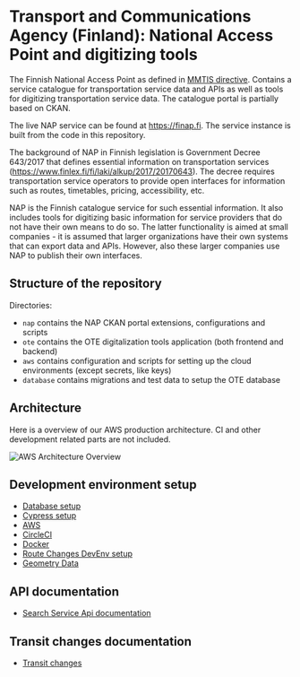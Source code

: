 # Transport and Communications Agency (Finland): National Access Point and digitizing tools

The Finnish National Access Point as defined in [MMTIS directive](https://ec.europa.eu/transport/sites/transport/files/c20173574-multimodaltravelinformationservices-delegatedregulation.pdf). Contains a service catalogue for transportation service data and APIs as well as tools for digitizing transportation service data. The catalogue portal is partially based on CKAN.

The live NAP service can be found at https://finap.fi. The service instance is built from the code in this repository.

The background of NAP in Finnish legislation is Government Decree 643/2017 that defines essential information on transportation services (https://www.finlex.fi/fi/laki/alkup/2017/20170643). The decree requires transportation service operators to provide open interfaces for information such as routes, timetables, pricing, accessibility, etc.

NAP is the Finnish catalogue service for such essential information. It also includes tools for digitizing basic information for service providers that do not have their own means to do so. The latter functionality is aimed at small companies - it is assumed that larger organizations have their own systems that can export data and APIs. However, also these larger companies use NAP to publish their own interfaces.

## Structure of the repository

Directories:

* `nap` contains the NAP CKAN portal extensions, configurations and scripts
* `ote` contains the OTE digitalization tools application (both frontend and backend)
* `aws` contains configuration and scripts for setting up the cloud environments (except secrets, like keys)
* `database` contains migrations and test data to setup the OTE database


## Architecture

Here is a overview of our AWS production architecture. CI and other development related parts are not included.

![AWS Architecture Overview](./docs/images/aws_prod_architecture_overview.png)

## Development environment setup

 - [Database setup](https://github.com/finnishtransportagency/mmtis-national-access-point/blob/master/database/README.md)
 - [Cypress setup](https://github.com/finnishtransportagency/mmtis-national-access-point/blob/master/cypress/README.md)
 - [AWS](https://github.com/finnishtransportagency/mmtis-national-access-point/blob/master/aws/ansible/README.md)
 - [CircleCI](https://github.com/finnishtransportagency/mmtis-national-access-point/blob/master/.circleci/README.md)
 - [Docker](https://github.com/finnishtransportagency/mmtis-national-access-point/blob/master/nap/docker/README.md)
 - [Route Changes DevEnv setup](https://github.com/finnishtransportagency/mmtis-national-access-point/blob/master/docs/devsetup-route-changes.md)
 - [Geometry Data](https://github.com/finnishtransportagency/mmtis-national-access-point/blob/master/docs/geometry-data.md)

## API documentation
 
  - [Search Service Api documentation](https://github.com/finnishtransportagency/mmtis-national-access-point/blob/master/docs/api/README.md)

## Transit changes documentation

 - [Transit changes](https://github.com/finnishtransportagency/mmtis-national-access-point/blob/master/docs/transit-changes/README.md)
